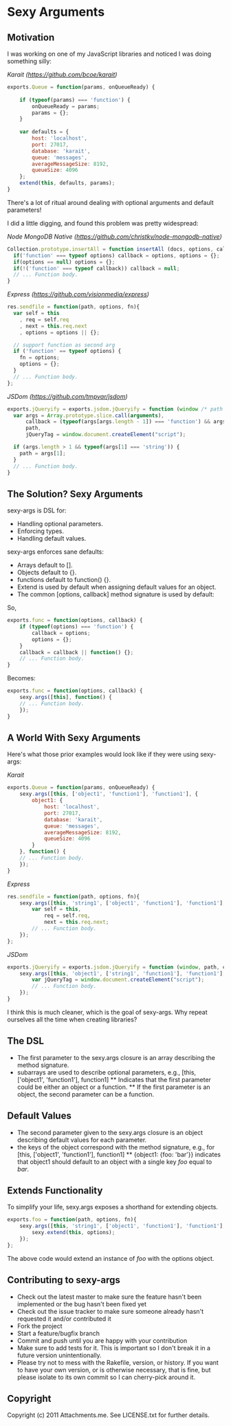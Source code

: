 Sexy Arguments
==============

Motivation
----------

I was working on one of my JavaScript libraries and noticed I was doing something silly:

*Karait (https://github.com/bcoe/karait)*

```javascript
exports.Queue = function(params, onQueueReady) {
    
    if (typeof(params) === 'function') {
        onQueueReady = params;
        params = {};
    }
    
    var defaults = {
        host: 'localhost',
        port: 27017,
        database: 'karait',
        queue: 'messages',
        averageMessageSize: 8192,
        queueSize: 4096
    };
    extend(this, defaults, params);
}
```

There's a lot of ritual around dealing with optional arguments and default parameters!

I did a little digging, and found this problem was pretty widespread:

*Node MongoDB Native (https://github.com/christkv/node-mongodb-native)*

```javascript
Collection.prototype.insertAll = function insertAll (docs, options, callback) {
  if('function' === typeof options) callback = options, options = {};  
  if(options == null) options = {};
  if(!('function' === typeof callback)) callback = null;
  // ... Function body.
}
```

*Express (https://github.com/visionmedia/express)*

```javascript
res.sendfile = function(path, options, fn){
  var self = this
    , req = self.req
    , next = this.req.next
    , options = options || {};

  // support function as second arg
  if ('function' == typeof options) {
    fn = options;
    options = {};
  }
  // ... Function body.
};
```

*JSDom (https://github.com/tmpvar/jsdom)*

```javascript
exports.jQueryify = exports.jsdom.jQueryify = function (window /* path [optional], callback */) {
  var args = Array.prototype.slice.call(arguments),
      callback = (typeof(args[args.length - 1]) === 'function') && args.pop(),
      path,
      jQueryTag = window.document.createElement("script");

  if (args.length > 1 && typeof(args[1] === 'string')) {
    path = args[1];
  }
  // ... Function body.
}
```

The Solution? Sexy Arguments
----------------------------

sexy-args is DSL for:

* Handling optional parameters.
* Enforcing types.
* Handling default values.

sexy-args enforces sane defaults:

* Arrays default to [].
* Objects default to {}.
* functions default to function() {}.
* Extend is used by default when assigning default values for an object.
* The common [options, callback] method signature is used by default:

So,

```javascript
exports.func = function(options, callback) {
    if (typeof(options) === 'function') {
        callback = options;
        options = {};
    }
	callback = callback || function() {};
	// ... Function body.
}
```

Becomes:

```javascript
exports.func = function(options, callback) {
	sexy.args([this], function() {
	// ... Function body.
	});
}
```

A World With Sexy Arguments
---------------------------

Here's what those prior examples would look like if they were using sexy-args:

*Karait*

```javascript
exports.Queue = function(params, onQueueReady) {
	sexy.args([this, ['object1', 'function1'], 'function1'], {
		object1: {
			host: 'localhost',
			port: 27017,
			database: 'karait',
			queue: 'messages',
			averageMessageSize: 8192,
			queueSize: 4096
		}
	}, function() {
	// ... Function body.
	});
}
```

*Express*

```javascript
res.sendfile = function(path, options, fn){
	sexy.args([this, 'string1', ['object1', 'function1'], 'function1'], function() {
		var self = this,
			req = self.req,
			next = this.req.next;
  		// ... Function body.
	});
};
```

*JSDom*

```javascript
exports.jQueryify = exports.jsdom.jQueryify = function (window, path, callback) {
	sexy.args([this, 'object1', ['string1', 'function1'], 'function1'], function() {
		var jQueryTag = window.document.createElement("script");
		// ... Function body.
	});
}
```

I think this is much cleaner, which is the goal of sexy-args. Why repeat ourselves all the time when creating libraries?

The DSL
-------

* The first parameter to the sexy.args closure is an array describing the method signature.
* subarrays are used to describe optional parameters, e.g., [this, ['object1', 'function1'], function1] 
** Indicates that the first parameter could be either an object or a function.
** If the first parameter is an object, the second parameter can be a function.

Default Values
--------------

* The second parameter given to the sexy.args closure is an object describing default values for each parameter.
* the keys of the object correspond with the method signature, e.g., for [this, ['object1', 'function1'], function1]
** {object1: {foo: 'bar'}} indicates that object1 should default to an object with a single key _foo_ equal to _bar_.

Extends Functionality
---------------------

To simplify your life, sexy.args exposes a shorthand for extending objects.

```javascript
exports.foo = function(path, options, fn){
	sexy.args([this, 'string1', ['object1', 'function1'], 'function1'], function() {
		sexy.extend(this, options);
	});
};
```

The above code would extend an instance of _foo_ with the options object.

Contributing to sexy-args
----------------------
 
* Check out the latest master to make sure the feature hasn't been implemented or the bug hasn't been fixed yet
* Check out the issue tracker to make sure someone already hasn't requested it and/or contributed it
* Fork the project
* Start a feature/bugfix branch
* Commit and push until you are happy with your contribution
* Make sure to add tests for it. This is important so I don't break it in a future version unintentionally.
* Please try not to mess with the Rakefile, version, or history. If you want to have your own version, or is otherwise necessary, that is fine, but please isolate to its own commit so I can cherry-pick around it.

Copyright
---------

Copyright (c) 2011 Attachments.me. See LICENSE.txt for
further details.